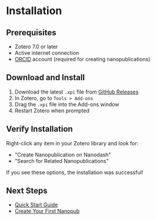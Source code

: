 # Installation

## Prerequisites
- Zotero 7.0 or later
- Active internet connection
- [ORCID](https://orcid.org) account (required for creating nanopublications)

## Download and Install

1. Download the latest `.xpi` file from [GitHub Releases](https://github.com/ScienceLiveHub/zotero-nanopub-plugin/releases)
2. In Zotero, go to `Tools > Add-ons`
3. Drag the `.xpi` file into the Add-ons window
4. Restart Zotero when prompted

## Verify Installation

Right-click any item in your Zotero library and look for:
- "Create Nanopublication on Nanodash"
- "Search for Related Nanopublications"

If you see these options, the installation was successful!

## Next Steps

- [Quick Start Guide](quick-start.md)
- [Create Your First Nanopub](first-nanopub.md)
